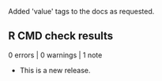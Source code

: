 Added 'value' tags to the docs as requested.

## R CMD check results

0 errors | 0 warnings | 1 note

* This is a new release.
